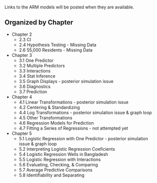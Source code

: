 Links to the ARM models will be posted when they are available.

## Organized by Chapter
* Chapter 2
  * 2.3 CI
  * 2.4 Hypothesis Testing - Missing Data
  * 2.6 55,000 Residents - Missing Data
* Chapter 3
  * 3.1 One Predictor
  * 3.2 Multiple Predictors
  * 3.3 Interactions
  * 3.4 Stat Inference
  * 3.5 Graph Displays - posterior simulation issue
  * 3.6 Diagnostics
  * 3.7 Prediction
* Chapter 4
  * 4.1 Linear Transformations - posterior simulation issue
  * 4.2 Centering & Standardizing
  * 4.4 Log Transformations - posterior simulation issue & graph loop
  * 4.5 Other Transformations
  * 4.6 Regression Models for Prediction
  * 4.7 Fitting a Series of Regressions - not attempted yet
* Chapter 5
  * 5.1 Logistic Regression with One Predictor - posterior simulation issue & graph loop
  * 5.2 Interpreting Logistic Regression Coeficients
  * 5.4 Logistic Regression Wells in Bangladesh
  * 5.5 Logistic Regression with Interactions
  * 5.6 Evaluating, Checking, & Comparing
  * 5.7 Average Predictive Comparisons
  * 5.8 Identifiability and Separating
